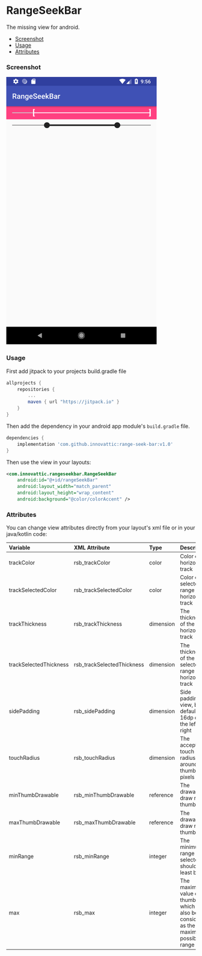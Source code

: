 # RangeSeekBar

The missing view for android.

- [Screenshot](#screenshot)
- [Usage](#usage)
- [Attributes](#attributes)

### Screenshot

<img src="/screenshots/sample.png" width="400px" />

### Usage
First add jitpack to your projects build.gradle file

```gradle
allprojects {
   	repositories {
   		...
   		maven { url "https://jitpack.io" }
   	}
}
```

Then add the dependency in your android app module's `build.gradle` file.

```gradle
dependencies {
    implementation 'com.github.innovattic:range-seek-bar:v1.0'
}
```

Then use the view in your layouts:

```xml
<com.innovattic.rangeseekbar.RangeSeekBar
    android:id="@+id/rangeSeekBar"
    android:layout_width="match_parent"
    android:layout_height="wrap_content"
    android:background="@color/colorAccent" />
```


### Attributes

You can change view attributes directly from your layout's xml file or in your java/kotlin code:

| Variable                   | XML Attribute              | Type      | Description                                                                            |
| :------------------------- | :------------------------- | :-------- | :--------------------------------------------------------------------------------------|
| trackColor                 | rsb_trackColor             | color     | Color of horizontal track                                                              |
| trackSelectedColor         | rsb_trackSelectedColor     | color     | Color of the selected range of horizontal track                                        |
| trackThickness             | rsb_trackThickness         | dimension | The thickness of the horizontal track                                                  |
| trackSelectedThickness     | rsb_trackSelectedThickness | dimension | The thickness of the selected range of horizontal track                                |
| sidePadding                | rsb_sidePadding            | dimension | Side padding for view, by default 16dp on the left and right                           |
| touchRadius                | rsb_touchRadius            | dimension | The acceptable touch radius around thumbs in pixels                                    |
| minThumbDrawable           | rsb_minThumbDrawable       | reference | The drawable to draw min thumb with                                                    |
| maxThumbDrawable           | rsb_maxThumbDrawable       | reference | The drawable to draw max thumb with                                                    |
| minRange                   | rsb_minRange               | integer   | The minimum range to be selected. It should at least be 1                              |
| max                        | rsb_max                    | integer   | The maximum value of thumbs which can also be considered as the maximum possible range |